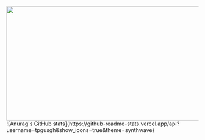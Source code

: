 <a href="https://github.com/devxb/gitanimals">
<img
  src="https://render.gitanimals.org/farms/tpgusgh"
  width="600"
  height="300"
/>
</a>
![Anurag's GitHub stats](https://github-readme-stats.vercel.app/api?username=tpgusgh&show_icons=true&theme=synthwave)
